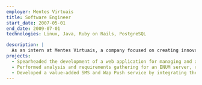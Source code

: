 ```yaml
---
employer: Mentes Virtuais
title: Software Engineer
start_date: 2007-05-01
end_date: 2009-07-01
technologies: Linux, Java, Ruby on Rails, PostgreSQL

description: |
  As an intern at Mentes Virtuais, a company focused on creating innovative communication services for small businesses and enrol in ambitious projects with a big telecom provider, I spearheaded the development of a web application for managing and administering a new-generation communication service.
projects:
  - Spearheaded the development of a web application for managing and administering a new-generation communication service, providing fixed-mobile convergence in an IMS context.
  - Performed analysis and requirements gathering for an ENUM server, resulting in the development of a proof-of-concept using a database-backed nameserver adapted for ENUM context.
  - Developed a value-added SMS and Wap Push service by integrating the SMS-Centre through a web application, allowing for easy campaign creation and management.
---
```

